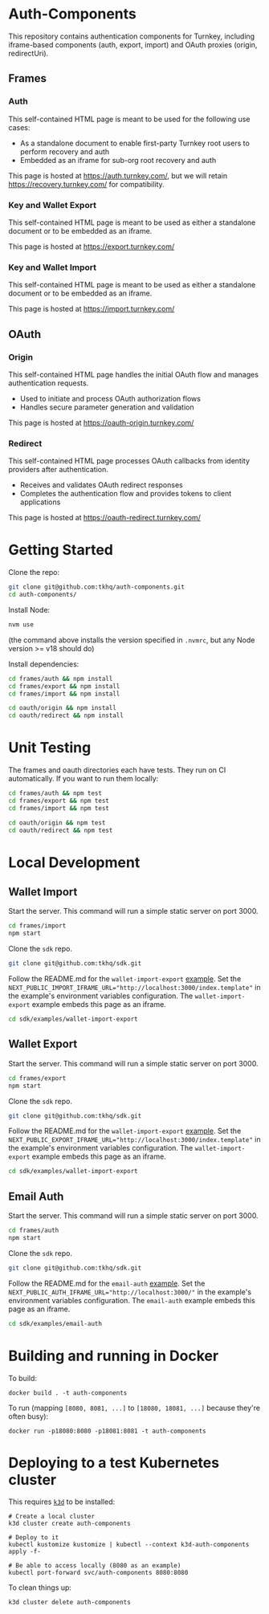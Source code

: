 # Auth-Components

This repository contains authentication components for Turnkey, including iframe-based components (auth, export, import) and OAuth proxies (origin, redirectUri).

## Frames

### Auth
This self-contained HTML page is meant to be used for the following use cases:
- As a standalone document to enable first-party Turnkey root users to perform recovery and auth
- Embedded as an iframe for sub-org root recovery and auth

This page is hosted at https://auth.turnkey.com/, but we will retain https://recovery.turnkey.com/ for compatibility.

### Key and Wallet Export
This self-contained HTML page is meant to be used as either a standalone document or to be embedded as an iframe.

This page is hosted at https://export.turnkey.com/

### Key and Wallet Import
This self-contained HTML page is meant to be used as either a standalone document or to be embedded as an iframe.

This page is hosted at https://import.turnkey.com/

## OAuth

### Origin
This self-contained HTML page handles the initial OAuth flow and manages authentication requests.
- Used to initiate and process OAuth authorization flows
- Handles secure parameter generation and validation

This page is hosted at https://oauth-origin.turnkey.com/

### Redirect
This self-contained HTML page processes OAuth callbacks from identity providers after authentication.
- Receives and validates OAuth redirect responses
- Completes the authentication flow and provides tokens to client applications

This page is hosted at https://oauth-redirect.turnkey.com/

# Getting Started

Clone the repo:
```sh
git clone git@github.com:tkhq/auth-components.git
cd auth-components/
```

Install Node:
```sh
nvm use
```
(the command above installs the version specified in `.nvmrc`, but any Node version >= v18 should do)

Install dependencies:
```sh
cd frames/auth && npm install
cd frames/export && npm install
cd frames/import && npm install

cd oauth/origin && npm install
cd oauth/redirect && npm install
```

# Unit Testing

The frames and oauth directories each have tests. They run on CI automatically. If you want to run them locally:
```sh
cd frames/auth && npm test
cd frames/export && npm test
cd frames/import && npm test

cd oauth/origin && npm test
cd oauth/redirect && npm test
```

# Local Development

## Wallet Import
Start the server. This command will run a simple static server on port 3000.
```sh
cd frames/import
npm start
```

Clone the `sdk` repo.
```sh
git clone git@github.com:tkhq/sdk.git
```

Follow the README.md for the `wallet-import-export` [example](https://github.com/tkhq/sdk/tree/main/examples/wallet-import-export). Set the `NEXT_PUBLIC_IMPORT_IFRAME_URL="http://localhost:3000/index.template"` in the example's environment variables configuration. The `wallet-import-export` example embeds this page as an iframe.
```sh
cd sdk/examples/wallet-import-export
```

## Wallet Export
Start the server. This command will run a simple static server on port 3000.
```sh
cd frames/export
npm start
```

Clone the `sdk` repo.
```sh
git clone git@github.com:tkhq/sdk.git
```

Follow the README.md for the `wallet-import-export` [example](https://github.com/tkhq/sdk/tree/main/examples/wallet-import-export). Set the `NEXT_PUBLIC_EXPORT_IFRAME_URL="http://localhost:3000/index.template"` in the example's environment variables configuration. The `wallet-import-export` example embeds this page as an iframe.
```sh
cd sdk/examples/wallet-import-export
```

## Email Auth
Start the server. This command will run a simple static server on port 3000.
```sh
cd frames/auth
npm start
```

Clone the `sdk` repo.
```sh
git clone git@github.com:tkhq/sdk.git
```

Follow the README.md for the `email-auth` [example](https://github.com/tkhq/sdk/tree/main/examples/email-auth). Set the `NEXT_PUBLIC_AUTH_IFRAME_URL="http://localhost:3000/"` in the example's environment variables configuration. The `email-auth` example embeds this page as an iframe.
```sh
cd sdk/examples/email-auth
```

# Building and running in Docker

To build:
```
docker build . -t auth-components
```

To run (mapping `[8080, 8081, ...]` to `[18080, 18081, ...]` because they're often busy):
```
docker run -p18080:8080 -p18081:8081 -t auth-components
```

# Deploying to a test Kubernetes cluster

This requires [`k3d`](https://k3d.io/) to be installed:
```
# Create a local cluster
k3d cluster create auth-components

# Deploy to it
kubectl kustomize kustomize | kubectl --context k3d-auth-components apply -f-

# Be able to access locally (8080 as an example)
kubectl port-forward svc/auth-components 8080:8080
```

To clean things up:
```
k3d cluster delete auth-components
```

